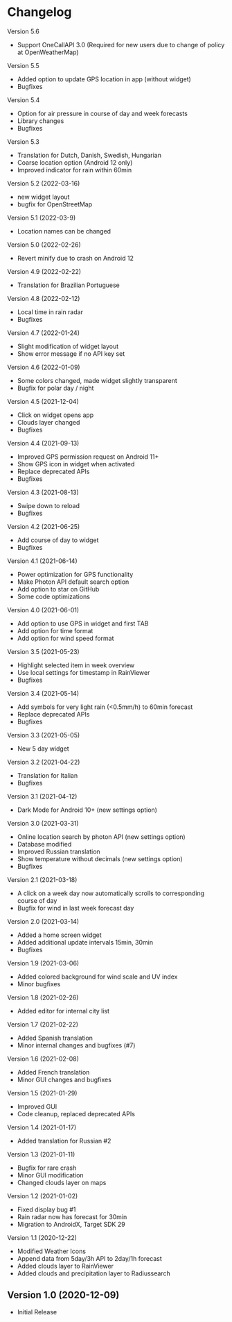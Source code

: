 Changelog
==========

Version 5.6
* Support OneCallAPI 3.0 (Required for new users due to change of policy at OpenWeatherMap)

Version 5.5
* Added option to update GPS location in app (without widget)
* Bugfixes

Version 5.4
* Option for air pressure in course of day and week forecasts
* Library changes
* Bugfixes

Version 5.3
* Translation for Dutch, Danish, Swedish, Hungarian
* Coarse location option (Android 12 only)
* Improved indicator for rain within 60min

Version 5.2 (2022-03-16)
* new widget layout
* bugfix for OpenStreetMap

Version 5.1 (2022-03-9)
* Location names can be changed

Version 5.0 (2022-02-26)
* Revert minify due to crash on Android 12

Version 4.9 (2022-02-22)
* Translation for Brazilian Portuguese

Version 4.8 (2022-02-12)
* Local time in rain radar
* Bugfixes

Version 4.7 (2022-01-24)
* Slight modification of widget layout
* Show error message if no API key set

Version 4.6 (2022-01-09)
* Some colors changed, made widget slightly transparent
* Bugfix for polar day / night

Version 4.5 (2021-12-04)

* Click on widget opens app
* Clouds layer changed
* Bugfixes

Version 4.4 (2021-09-13)

* Improved GPS permission request  on Android 11+
* Show GPS icon in widget when activated
* Replace deprecated APIs
* Bugfixes


Version 4.3 (2021-08-13)

* Swipe down to reload
* Bugfixes

Version 4.2 (2021-06-25)

* Add course of day to widget
* Bugfixes


Version 4.1 (2021-06-14)

* Power optimization for GPS functionality
* Make Photon API default search option
* Add option to star on GitHub
* Some code optimizations

Version 4.0 (2021-06-01)

* Add option to use GPS in widget and first TAB
* Add option for time format
* Add option for wind speed format

Version 3.5 (2021-05-23)

* Highlight selected item in week overview
* Use local settings for timestamp in RainViewer
* Bugfixes

Version 3.4 (2021-05-14)

* Add symbols for very light rain (<0.5mm/h) to 60min forecast
* Replace deprecated APIs
* Bugfixes

Version 3.3 (2021-05-05)

* New 5 day widget

Version 3.2 (2021-04-22)

* Translation for Italian
* Bugfixes

Version 3.1 (2021-04-12)

* Dark Mode for Android 10+ (new settings option)

Version 3.0 (2021-03-31)

* Online location search by photon API (new settings option)
* Database modified
* Improved Russian translation
* Show temperature without decimals (new settings option)
* Bugfixes

Version 2.1 (2021-03-18)

* A click on a week day now automatically scrolls to corresponding course of day
* Bugfix for wind in last week forecast day

Version 2.0 (2021-03-14)

* Added a home screen widget
* Added additional update intervals 15min, 30min
* Bugfixes

Version 1.9 (2021-03-06)

* Added colored background for wind scale and UV index
* Minor bugfixes

Version 1.8 (2021-02-26)

* Added editor for internal city list

Version 1.7 (2021-02-22)

 * Added Spanish translation
 * Minor internal changes and bugfixes (#7)

Version 1.6 (2021-02-08)

 * Added French translation
 * Minor GUI changes and bugfixes

Version 1.5 (2021-01-29)

 * Improved GUI
 * Code cleanup, replaced deprecated APIs

Version 1.4 (2021-01-17)

 * Added translation for Russian #2

Version 1.3 (2021-01-11)

 * Bugfix for rare crash
 * Minor GUI modification
 * Changed clouds layer on maps

Version 1.2 (2021-01-02)

 * Fixed display bug #1
 * Rain radar now has forecast for 30min
 * Migration to AndroidX, Target SDK 29


Version 1.1 (2020-12-22)

 * Modified Weather Icons
 * Append data from 5day/3h API to 2day/1h forecast
 * Added clouds layer to RainViewer
 * Added clouds and precipitation layer to Radiussearch


Version 1.0 (2020-12-09)
----------------------------

 * Initial Release
